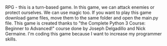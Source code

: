 RPG - this is a turn-based game. In this game, we can attack enemies or protect ourselves. We can use magic too. If you want to play this game download game files, move them to the same folder and open the main.py file. This game is created thanks to "the Complete Python 3 Course: Beginner to Advanced!" course done by Joseph Delgadillo and Nick Germaine. I'm coding this game because I want to increase my programmer skills.

